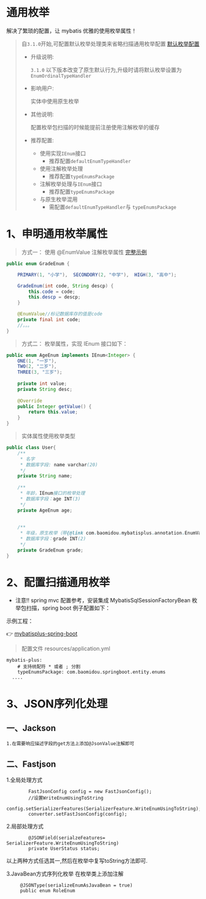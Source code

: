 

# 通用枚举

解决了繁琐的配置，让 mybatis 优雅的使用枚举属性！

> 自`3.1.0`开始,可配置默认枚举处理类来省略扫描通用枚举配置 [默认枚举配置](../config/#defaultEnumTypeHandler)
>
> - 升级说明:
>
>   `3.1.0` 以下版本改变了原生默认行为,升级时请将默认枚举设置为`EnumOrdinalTypeHandler`
>
> - 影响用户:
>
>   实体中使用原生枚举
>
> - 其他说明:
>
>   配置枚举包扫描的时候能提前注册使用注解枚举的缓存
>
> - 推荐配置:
>
>   - 使用实现`IEnum`接口
>     - 推荐配置`defaultEnumTypeHandler`
>   - 使用注解枚举处理
>     - 推荐配置`typeEnumsPackage`
>   - 注解枚举处理与`IEnum`接口
>     - 推荐配置`typeEnumsPackage`
>   - 与原生枚举混用
>     - 需配置`defaultEnumTypeHandler`与 `typeEnumsPackage`

# 1、申明通用枚举属性


> 方式一： 使用 @EnumValue 注解枚举属性 [完整示例](https://gitee.com/baomidou/mybatis-plus-samples/blob/master/mybatis-plus-sample-enum/src/main/java/com/baomidou/mybatisplus/samples/enums/enums/GradeEnum.java)

```java
public enum GradeEnum {

    PRIMARY(1, "小学"),  SECONDORY(2, "中学"),  HIGH(3, "高中");

    GradeEnum(int code, String descp) {
        this.code = code;
        this.descp = descp;
    }

    @EnumValue//标记数据库存的值是code
    private final int code;
    //。。。
}
```

> 方式二： 枚举属性，实现 IEnum 接口如下：

```java
public enum AgeEnum implements IEnum<Integer> {
    ONE(1, "一岁"),
    TWO(2, "二岁"),
    THREE(3, "三岁");
    
    private int value;
    private String desc;
    
    @Override
    public Integer getValue() {
        return this.value;
    }
}
```

> 实体属性使用枚举类型

```java
public class User{
    /**
     * 名字
     * 数据库字段: name varchar(20)
     */
    private String name;
    
    /**
     * 年龄，IEnum接口的枚举处理
     * 数据库字段：age INT(3)
     */
    private AgeEnum age;
        
        
    /**
     * 年级，原生枚举（带{@link com.baomidou.mybatisplus.annotation.EnumValue}):
     * 数据库字段：grade INT(2)
     */
    private GradeEnum grade;
}
```

# 2、配置扫描通用枚举

- 注意!! spring mvc 配置参考，安装集成 MybatisSqlSessionFactoryBean 枚举包扫描，spring boot 例子配置如下：

示例工程：

👉 [mybatisplus-spring-boot](https://git.oschina.net/baomidou/mybatisplus-spring-boot)

> 配置文件 resources/application.yml

```
mybatis-plus:
    # 支持统配符 * 或者 ; 分割
    typeEnumsPackage: com.baomidou.springboot.entity.enums
  ....
```
# 3、JSON序列化处理
## 一、Jackson
	1.在需要响应描述字段的get方法上添加@JsonValue注解即可

## 二、Fastjson
1.全局处理方式
```
		FastJsonConfig config = new FastJsonConfig();
		//设置WriteEnumUsingToString
		config.setSerializerFeatures(SerializerFeature.WriteEnumUsingToString);
		converter.setFastJsonConfig(config);
```
2.局部处理方式
```	
		@JSONField(serialzeFeatures= SerializerFeature.WriteEnumUsingToString)
		private UserStatus status;
```
以上两种方式任选其一,然后在枚举中复写toString方法即可.

3.JavaBean方式序列化枚举
 在枚举类上添加注解
   ```
		@JSONType(serializeEnumAsJavaBean = true)
		public enum RoleEnum
   ```


